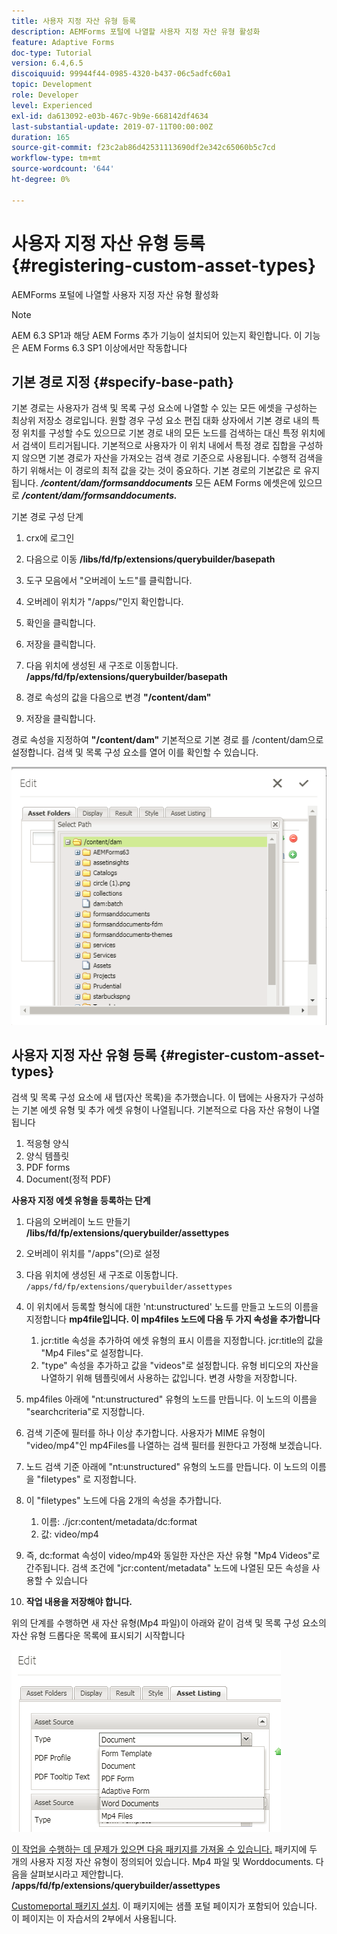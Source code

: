 ```yaml
---
title: 사용자 지정 자산 유형 등록
description: AEMForms 포털에 나열할 사용자 지정 자산 유형 활성화
feature: Adaptive Forms
doc-type: Tutorial
version: 6.4,6.5
discoiquuid: 99944f44-0985-4320-b437-06c5adfc60a1
topic: Development
role: Developer
level: Experienced
exl-id: da613092-e03b-467c-9b9e-668142df4634
last-substantial-update: 2019-07-11T00:00:00Z
duration: 165
source-git-commit: f23c2ab86d42531113690df2e342c65060b5c7cd
workflow-type: tm+mt
source-wordcount: '644'
ht-degree: 0%

---
```


# 사용자 지정 자산 유형 등록 {#registering-custom-asset-types}

AEMForms 포털에 나열할 사용자 지정 자산 유형 활성화

>[!NOTE]
>
>AEM 6.3 SP1과 해당 AEM Forms 추가 기능이 설치되어 있는지 확인합니다. 이 기능은 AEM Forms 6.3 SP1 이상에서만 작동합니다

## 기본 경로 지정 {#specify-base-path}

기본 경로는 사용자가 검색 및 목록 구성 요소에 나열할 수 있는 모든 에셋을 구성하는 최상위 저장소 경로입니다. 원할 경우 구성 요소 편집 대화 상자에서 기본 경로 내의 특정 위치를 구성할 수도 있으므로 기본 경로 내의 모든 노드를 검색하는 대신 특정 위치에서 검색이 트리거됩니다. 기본적으로 사용자가 이 위치 내에서 특정 경로 집합을 구성하지 않으면 기본 경로가 자산을 가져오는 검색 경로 기준으로 사용됩니다. 수행적 검색을 하기 위해서는 이 경로의 최적 값을 갖는 것이 중요하다. 기본 경로의 기본값은 로 유지됩니다. **_/content/dam/formsanddocuments_** 모든 AEM Forms 에셋은에 있으므로 **_/content/dam/formsanddocuments._**

기본 경로 구성 단계

1. crx에 로그인
1. 다음으로 이동 **/libs/fd/fp/extensions/querybuilder/basepath**

1. 도구 모음에서 &quot;오버레이 노드&quot;를 클릭합니다.
1. 오버레이 위치가 &quot;/apps/&quot;인지 확인합니다.
1. 확인을 클릭합니다.
1. 저장을 클릭합니다.
1. 다음 위치에 생성된 새 구조로 이동합니다. **/apps/fd/fp/extensions/querybuilder/basepath**

1. 경로 속성의 값을 다음으로 변경 **&quot;/content/dam&quot;**
1. 저장을 클릭합니다.

경로 속성을 지정하여 **&quot;/content/dam&quot;** 기본적으로 기본 경로 를 /content/dam으로 설정합니다. 검색 및 목록 구성 요소를 열어 이를 확인할 수 있습니다.

![basepath](assets/basepath.png)

## 사용자 지정 자산 유형 등록 {#register-custom-asset-types}

검색 및 목록 구성 요소에 새 탭(자산 목록)을 추가했습니다. 이 탭에는 사용자가 구성하는 기본 에셋 유형 및 추가 에셋 유형이 나열됩니다. 기본적으로 다음 자산 유형이 나열됩니다

1. 적응형 양식
1. 양식 템플릿
1. PDF forms
1. Document(정적 PDF)

**사용자 지정 에셋 유형을 등록하는 단계**

1. 다음의 오버레이 노드 만들기 **/libs/fd/fp/extensions/querybuilder/assettypes**

1. 오버레이 위치를 &quot;/apps&quot;(으)로 설정
1. 다음 위치에 생성된 새 구조로 이동합니다. `/apps/fd/fp/extensions/querybuilder/assettypes`

1. 이 위치에서 등록할 형식에 대한 &#39;nt:unstructured&#39; 노드를 만들고 노드의 이름을 지정합니다 **mp4file입니다. 이 mp4files 노드에 다음 두 가지 속성을 추가합니다**

   1. jcr:title 속성을 추가하여 에셋 유형의 표시 이름을 지정합니다. jcr:title의 값을 &quot;Mp4 Files&quot;로 설정합니다.
   1. &quot;type&quot; 속성을 추가하고 값을 &quot;videos&quot;로 설정합니다. 유형 비디오의 자산을 나열하기 위해 템플릿에서 사용하는 값입니다. 변경 사항을 저장합니다.

1. mp4files 아래에 &quot;nt:unstructured&quot; 유형의 노드를 만듭니다. 이 노드의 이름을 &quot;searchcriteria&quot;로 지정합니다.
1. 검색 기준에 필터를 하나 이상 추가합니다. 사용자가 MIME 유형이 &quot;video/mp4&quot;인 mp4Files를 나열하는 검색 필터를 원한다고 가정해 보겠습니다.
1. 노드 검색 기준 아래에 &quot;nt:unstructured&quot; 유형의 노드를 만듭니다. 이 노드의 이름을 &quot;filetypes&quot; 로 지정합니다.
1. 이 &quot;filetypes&quot; 노드에 다음 2개의 속성을 추가합니다.

   1. 이름: ./jcr:content/metadata/dc:format
   1. 값: video/mp4

1. 즉, dc:format 속성이 video/mp4와 동일한 자산은 자산 유형 &quot;Mp4 Videos&quot;로 간주됩니다. 검색 조건에 &quot;jcr:content/metadata&quot; 노드에 나열된 모든 속성을 사용할 수 있습니다

1. **작업 내용을 저장해야 합니다.**

위의 단계를 수행하면 새 자산 유형(Mp4 파일)이 아래와 같이 검색 및 목록 구성 요소의 자산 유형 드롭다운 목록에 표시되기 시작합니다

![mp4files](assets/mp4files.png)

[이 작업을 수행하는 데 문제가 있으면 다음 패키지를 가져올 수 있습니다.](assets/assettypeskt1.zip) 패키지에 두 개의 사용자 지정 자산 유형이 정의되어 있습니다. Mp4 파일 및 Worddocuments. 다음을 살펴보시라고 제안합니다. **/apps/fd/fp/extensions/querybuilder/assettypes**

[Customeportal 패키지 설치](assets/customportalpage.zip). 이 패키지에는 샘플 포털 페이지가 포함되어 있습니다. 이 페이지는 이 자습서의 2부에서 사용됩니다.
